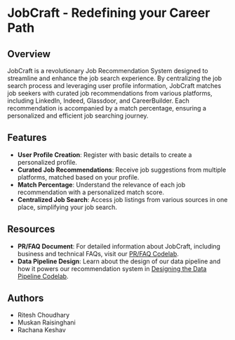# JobCraft - Redefining your Career Path
 
## Overview
JobCraft is a revolutionary Job Recommendation System designed to streamline and enhance the job search experience. By centralizing the job search process and leveraging user profile information, JobCraft matches job seekers with curated job recommendations from various platforms, including LinkedIn, Indeed, Glassdoor, and CareerBuilder. Each recommendation is accompanied by a match percentage, ensuring a personalized and efficient job searching journey.
 
## Features
- **User Profile Creation**: Register with basic details to create a personalized profile.
- **Curated Job Recommendations**: Receive job suggestions from multiple platforms, matched based on your profile.
- **Match Percentage**: Understand the relevance of each job recommendation with a personalized match score.
- **Centralized Job Search**: Access job listings from various sources in one place, simplifying your job search.

## Resources
- **PR/FAQ Document**: For detailed information about JobCraft, including business and technical FAQs, visit our [PR/FAQ Codelab](https://codelabs-preview.appspot.com/?file_id=1azzFj9YuYnCIpdLhsSn5vKksvIEf_sErfqe53Tj7Zgk#0).
- **Data Pipeline Design**: Learn about the design of our data pipeline and how it powers our recommendation system in [Designing the Data Pipeline Codelab](https://codelabs-preview.appspot.com/?file_id=1B4cZG5AqrOgXwmPfI6gFl_gUehdS06SQKqZq_BS2wkY#0).

## Authors
- Ritesh Choudhary
- Muskan Raisinghani
- Rachana Keshav
